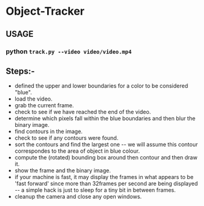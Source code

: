 # Object-Tracker
## USAGE
### python `track.py --video video/video.mp4`
## Steps:-
   + defined the upper and lower boundaries for a color to be considered "blue".
   + load the video.
   + grab the current frame.
   + check to see if we have reached the end of the video.
   + determine which pixels fall within the blue boundaries and then blur the binary image.
   + find contours in the image.
   + check to see if any contours were found.
   + sort the contours and find the largest one -- we will assume this contour correspondes to the area of object in blue colour.
   + compute the (rotated) bounding box around then contour and then draw it.
   + show the frame and the binary image.
   + if your machine is fast, it may display the frames in what appears to be 'fast forward' since more than 32frames per second are being displayed -- a simple hack is just to sleep for a tiny bit in between frames.
   + cleanup the camera and close any open windows.

